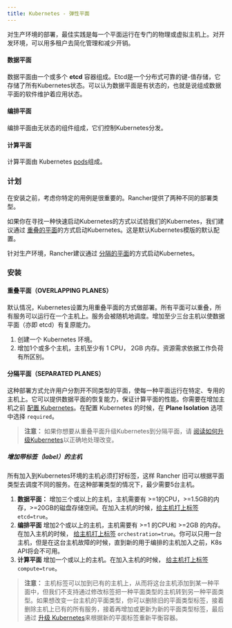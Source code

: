 ```yaml
---
title: Kubernetes - 弹性平面
---
```


对生产环境的部署，最佳实践是每一个平面运行在专门的物理或虚拟主机上。对开发环境，可以用多租户去简化管理和减少开销。

#### 数据平面

数据平面由一个或多个 **etcd** 容器组成。Etcd是一个分布式可靠的键-值存储，它存储了所有Kubernetes状态。可以认为数据平面是有状态的，也就是说组成数据平面的软件维护着应用状态。

#### 编排平面

编排平面由无状态的组件组成，它们控制Kubernetes分发。

#### 计算平面

计算平面由 Kubernetes [pods](https://kubernetes.io/docs/user-guide/pods/)组成。

### 计划

在安装之前，考虑你特定的用例是很重要的。Rancher提供了两种不同的部署类型。

如果你在寻找一种快速启动Kubernetes的方式以试验我们的Kubernetes，我们建议通过 [重叠的平面](#重叠平面overlapping-planes)的方式启动Kubernetes。这是默认Kubernetes模版的默认配置。

针对生产环境，Rancher建议通过 [分隔的平面](#分隔平面separated-planes)的方式启动Kubernetes。

### 安装

#### 重叠平面（OVERLAPPING PLANES）

默认情况，Kubernetes设置为用重叠平面的方式做部署。所有平面可以重叠，所有服务可以运行在一个主机上。服务会被随机地调度。增加至少三台主机以使数据平面（亦即 etcd）有复原能力。

1. 创建一个 Kubernetes 环境。
2. 增加1个或多个主机，主机至少有 1 CPU， 2GB 内存。资源需求依据工作负荷有所区别。

#### 分隔平面（SEPARATED PLANES）

这种部署方式允许用户分割开不同类型的平面，使每一种平面运行在特定、专用的主机上。它可以提供数据平面的恢复能力，保证计算平面的性能。你需要在增加主机之前 [配置 Kubernetes]({{site.baseurl}}/rancher/{{page.version}}/{{page.lang}}/kubernetes/#设置kubernetes)。在配置 Kubernetes 的时候，在 **Plane Isolation** 选项中选择 `required`。

> **注意：** 如果你想要从重叠平面升级Kubernetes到分隔平面，请 [阅读如何升级Kubernetes]({{site.baseurl}}/rancher/{{page.version}}/{{page.lang}}/kubernetes/upgrading/)以正确地处理改变。

##### 增加带标签（label）的主机

所有加入到Kubernetes环境的主机必须打好标签，这样 Rancher 旧可以根据平面类型去调度不同的服务。在这种部署类型的情况下，最少需要5台主机。

1. **数据平面：** 增加三个或以上的主机，主机需要有 >=1的CPU，>=1.5GB的内存，>=20GB的磁盘存储空间。在加入主机的时候，[给主机打上标签]({{site.baseurl}}/rancher/{{page.version}}/{{page.lang}}/hosts/#主机标签) `etcd=true`。
2. **编排平面** 增加2个或以上的主机，主机需要有 >=1 的CPU和 >=2GB 的内存。在加入主机的时候， [给主机打上标签]({{site.baseurl}}/rancher/{{page.version}}/{{page.lang}}/hosts/#主机标签) `orchestration=true`。你可以只用一台主机，但是在这台主机故障的时候，直到新的用于编排的主机加入之前，K8s API将会不可用。
3. **计算平面** 增加一个或以上的主机。在加入主机的时候， [给主机打上标签]({{site.baseurl}}/rancher/{{page.version}}/{{page.lang}}/hosts/#主机标签) `compute=true`。

> **注意：** 主机标签可以加到已有的主机上，从而将这台主机添加到某一种平面中，但我们不支持通过修改标签把一种平面类型的主机转到另一种平面类型。如果想改变一台主机的平面类型，你可以删除旧的平面类型标签，接着删除主机上已有的所有服务，接着再增加或更新为新的平面类型标签，最后通过 [升级 Kubernetes]({{site.baseurl}}/rancher/{{page.version}}/{{page.lang}}/kubernetes/upgrading/)来根据新的平面标签重新平衡容器。
